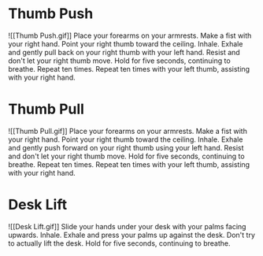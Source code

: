 # Thumb Push
![[Thumb Push.gif]]
Place your forearms on your armrests. Make a fist with your right hand. Point your right thumb toward the ceiling. Inhale. Exhale and gently pull back on your right thumb with your left hand. Resist and don't let your right thumb move. Hold for five seconds, continuing to breathe. Repeat ten times. Repeat ten times with your left thumb, assisting with your right hand.
# Thumb Pull
![[Thumb Pull.gif]]
Place your forearms on your armrests. Make a fist with your right hand. Point your right thumb toward the ceiling. Inhale. Exhale and gently push forward on your right thumb using your left hand. Resist and don't let your right thumb move. Hold for five seconds, continuing to breathe. Repeat ten times. Repeat ten times with your left thumb, assisting with your right hand.
# Desk Lift
![[Desk Lift.gif]]
Slide your hands under your desk with your palms facing upwards. Inhale. Exhale and press your palms up against the desk. Don't try to actually lift the desk. Hold for five seconds, continuing to breathe.